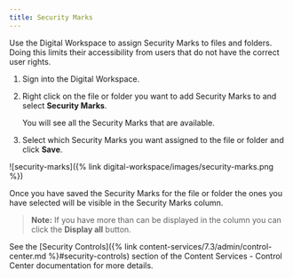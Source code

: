 ```yaml
---
title: Security Marks
---
```


Use the Digital Workspace to assign Security Marks to files and folders. Doing this limits their accessibility from users that do not have the correct user rights.

1. Sign into the Digital Workspace.

2. Right click on the file or folder you want to add Security Marks to and select **Security Marks**.

    You will see all the Security Marks that are available.

3. Select which Security Marks you want assigned to the file or folder and click **Save**.

![security-marks]({% link digital-workspace/images/security-marks.png %})

Once you have saved the Security Marks for the file or folder the ones you have selected will be visible in the Security Marks column.

> **Note:** If you have more than can be displayed in the column you can click the **Display all** button.

See the [Security Controls]({% link content-services/7.3/admin/control-center.md %}#security-controls) section of the Content Services - Control Center documentation for more details.
